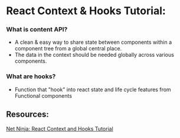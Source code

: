 # React Context & Hooks Tutorial: 

### What is content API? 
  - A clean & easy way to share state between components within a component tree from  a global central place.
  - The data in the context should be needed globally across various components.
  
### What are hooks?  
  -  Function that "hook" into react state and life cycle features from Functional components
   

## Resources: 
[Net Ninja: React Context and Hooks Tutorial](https://www.youtube.com/watch?v=6RhOzQciVwI&list=PL4cUxeGkcC9hNokByJilPg5g9m2APUePI)